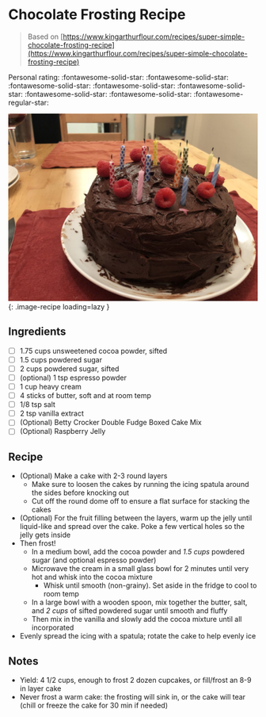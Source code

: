 # Chocolate Frosting Recipe

> Based on [https://www.kingarthurflour.com/recipes/super-simple-chocolate-frosting-recipe](https://www.kingarthurflour.com/recipes/super-simple-chocolate-frosting-recipe)

<!-- {cts} rating=4; (User can specify rating on scale of 1-5) -->

Personal rating: :fontawesome-solid-star: :fontawesome-solid-star: :fontawesome-solid-star: :fontawesome-solid-star: :fontawesome-solid-star: :fontawesome-solid-star: :fontawesome-solid-star: :fontawesome-regular-star:

<!-- {cte} -->

<!-- {cts} name_image=chocolate_frosting_recipe.jpg; (User can specify image name) -->

![chocolate_frosting_recipe.jpg](./chocolate_frosting_recipe.jpg){: .image-recipe loading=lazy }

<!-- {cte} -->

## Ingredients

- [ ] 1.75 cups unsweetened cocoa powder, sifted
- [ ] 1.5 cups powdered sugar
- [ ] 2 cups powdered sugar, sifted
- [ ] (optional) 1 tsp espresso powder
- [ ] 1 cup heavy cream
- [ ] 4 sticks of butter, soft and at room temp
- [ ] 1/8 tsp salt
- [ ] 2 tsp vanilla extract
- [ ] (Optional) Betty Crocker Double Fudge Boxed Cake Mix
- [ ] (Optional) Raspberry Jelly

## Recipe

- (Optional) Make a cake with 2-3 round layers
    - Make sure to loosen the cakes by running the icing spatula around the sides before knocking out
    - Cut off the round dome off to ensure a flat surface for stacking the cakes
- (Optional) For the fruit filling between the layers, warm up the jelly until liquid-like and spread over the cake. Poke a few vertical holes so the jelly gets inside
- Then frost!
    - In a medium bowl, add the cocoa powder and *1.5 cups* powdered sugar (and optional espresso powder)
    - Microwave the cream in a small glass bowl for 2 minutes until very hot and whisk into the cocoa mixture
        - Whisk until smooth (non-grainy). Set aside in the fridge to cool to room temp
    - In a large bowl with a wooden spoon, mix together the butter, salt, and *2 cups* of sifted powdered sugar until smooth and fluffy
    - Then mix in the vanilla and slowly add the cocoa mixture until all incorporated
- Evenly spread the icing with a spatula; rotate the cake to help evenly ice

## Notes

- Yield: 4 1/2 cups, enough to frost 2 dozen cupcakes, or fill/frost an 8-9 in layer cake
- Never frost a warm cake: the frosting will sink in, or the cake will tear (chill or freeze the cake for 30 min if needed)
